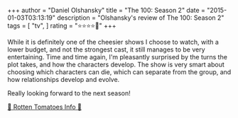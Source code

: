 +++
author = "Daniel Olshansky"
title = "The 100: Season 2"
date = "2015-01-03T03:13:19"
description = "Olshansky's review of The 100: Season 2"
tags = [
    "tv",
]
rating = "⭐⭐⭐⭐🌟"
+++

While it is definitely one of the cheesier shows I choose to watch, with a lower budget, and not the strongest cast, it still manages to be very entertaining. Time and time again, I'm pleasantly surprised by the turns the plot takes, and how the characters develop. The show is very smart about choosing which characters can die, which can separate from the group, and how relationships develop and evolve. 

Really looking forward to the next season!

[🍅 Rotten Tomatoes Info 🍅](https://www.rottentomatoes.com//tv/the_100/s02)